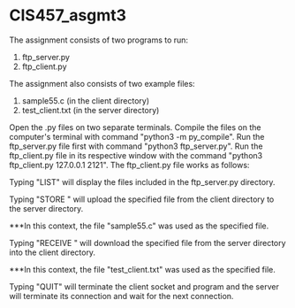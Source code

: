# CIS457_asgmt3

The assignment consists of two programs to run: 
1. ftp_server.py
2. ftp_client.py

The assignment also consists of two example files:
1. sample55.c (in the client directory)
2. test_client.txt (in the server directory)

Open the .py files on two separate terminals. Compile the files on the computer's terminal with command "python3 -m py_compile". Run the ftp_server.py file first with command "python3 ftp_server.py". Run the ftp_client.py file in its respective window with the command "python3 ftp_client.py 127.0.0.1 2121". The ftp_client.py file works as follows:

Typing "LIST" will display the files included in the ftp_server.py directory.

Typing "STORE <filename>" will upload the specified file from the client directory to the server directory.
  
  ***In this context, the file "sample55.c" was used as the specified file.

Typing "RECEIVE <filename>" will download the specified file from the server directory into the client directory.
  
  ***In this context, the file "test_client.txt" was used as the specified file.

Typing "QUIT" will terminate the client socket and program and the server will terminate its connection and wait for the next connection.
